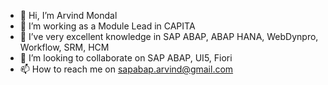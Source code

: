 - 👋 Hi, I’m Arvind Mondal
- 👀 I’m working as a Module Lead in CAPITA
- 🌱 I’ve very excellent knowledge in SAP ABAP, ABAP HANA, WebDynpro, Workflow, SRM, HCM
- 💞️ I’m looking to collaborate on SAP ABAP, UI5, Fiori
- 📫 How to reach me on sapabap.arvind@gmail.com

<!---
sapabap-arvind/sapabap-arvind is a ✨ special ✨ repository because its `README.md` (this file) appears on your GitHub profile.
You can click the Preview link to take a look at your changes.
--->
